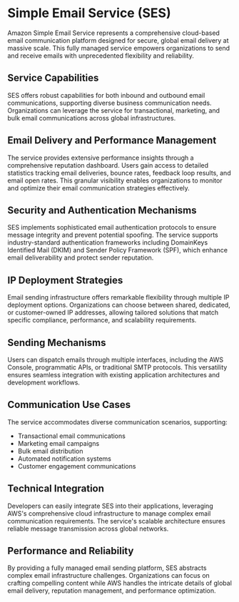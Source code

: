 # Simple Email Service (SES)

Amazon Simple Email Service represents a comprehensive cloud-based email communication platform designed for secure, global email delivery at massive scale. This fully managed service empowers organizations to send and receive emails with unprecedented flexibility and reliability.

## Service Capabilities

SES offers robust capabilities for both inbound and outbound email communications, supporting diverse business communication needs. Organizations can leverage the service for transactional, marketing, and bulk email communications across global infrastructures.

## Email Delivery and Performance Management

The service provides extensive performance insights through a comprehensive reputation dashboard. Users gain access to detailed statistics tracking email deliveries, bounce rates, feedback loop results, and email open rates. This granular visibility enables organizations to monitor and optimize their email communication strategies effectively.

## Security and Authentication Mechanisms

SES implements sophisticated email authentication protocols to ensure message integrity and prevent potential spoofing. The service supports industry-standard authentication frameworks including DomainKeys Identified Mail (DKIM) and Sender Policy Framework (SPF), which enhance email deliverability and protect sender reputation.

## IP Deployment Strategies

Email sending infrastructure offers remarkable flexibility through multiple IP deployment options. Organizations can choose between shared, dedicated, or customer-owned IP addresses, allowing tailored solutions that match specific compliance, performance, and scalability requirements.

## Sending Mechanisms

Users can dispatch emails through multiple interfaces, including the AWS Console, programmatic APIs, or traditional SMTP protocols. This versatility ensures seamless integration with existing application architectures and development workflows.

## Communication Use Cases

The service accommodates diverse communication scenarios, supporting:
- Transactional email communications
- Marketing email campaigns
- Bulk email distribution
- Automated notification systems
- Customer engagement communications

## Technical Integration

Developers can easily integrate SES into their applications, leveraging AWS's comprehensive cloud infrastructure to manage complex email communication requirements. The service's scalable architecture ensures reliable message transmission across global networks.

## Performance and Reliability

By providing a fully managed email sending platform, SES abstracts complex email infrastructure challenges. Organizations can focus on crafting compelling content while AWS handles the intricate details of global email delivery, reputation management, and performance optimization.
